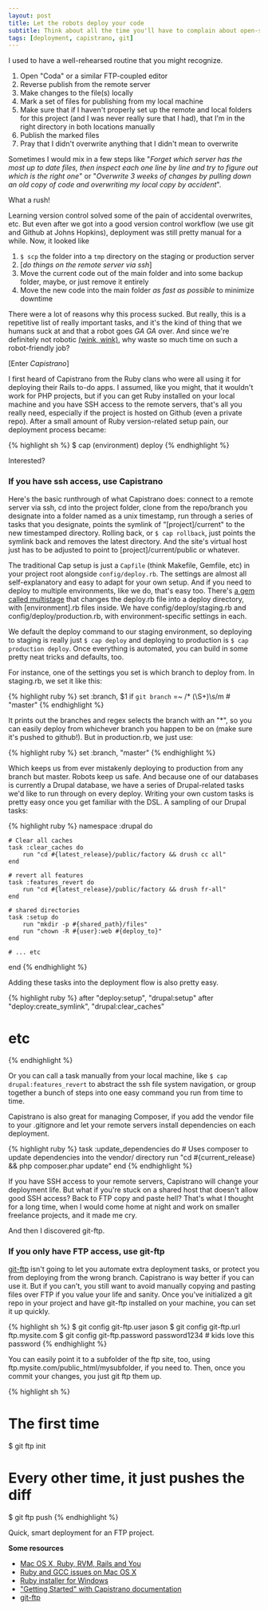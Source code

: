 ```yaml
---
layout: post
title: Let the robots deploy your code
subtitle: Think about all the time you'll have to complain about open-source projects on Twitter if you just let robots deploy for you
tags: [deployment, capistrano, git]
---
```


I used to have a well-rehearsed routine that you might recognize.

1. Open "Coda" or a similar FTP-coupled editor
1. Reverse publish from the remote server
1. Make changes to the file(s) locally
1. Mark a set of files for publishing from my local machine
1. Make sure that if I haven't properly set up the remote and local folders for this project (and I was never really sure that I had), that I'm in the right directory in both locations manually
1. Publish the marked files
1. Pray that I didn't overwrite anything that I didn't mean to overwrite

Sometimes I would mix in a few steps like "_Forget which server has the most up to date files, then inspect each one line by line and try to figure out which is the right one_" or "_Overwrite 3 weeks of changes by pulling down an old copy of code and overwriting my local copy by accident_".

What a rush!

Learning version control solved some of the pain of accidental overwrites, etc. But even after we got into a good version control workflow (we use git and Github at Johns Hopkins), deployment was still pretty manual for a while. Now, it looked like

1. `$ scp` the folder into a `tmp` directory on the staging or production server
1. [_do things on the remote server via ssh_]
1. Move the current code out of the main folder and into some backup folder, maybe, or just remove it entirely
1. Move the new code into the main folder _as fast as possible_ to minimize downtime

There were a lot of reasons why this process sucked. But really, this is a repetitive list of really important tasks, and it's the kind of thing that we humans suck at and that a robot goes _GA GA_ over. And since we're definitely not robotic [(wink, wink)](https://gimmebar.com/view/50c74599aac422ce14000000), why waste so much time on such a robot-friendly job?

\[Enter _Capistrano_\]

I first heard of Capistrano from the Ruby clans who were all using it for deploying their Rails to-do apps. I assumed, like you might, that it wouldn't work for PHP projects, but if you can get Ruby installed on your local machine and you have SSH access to the remote servers, that's all you really need, especially if the project is hosted on Github (even a private repo). After a small amount of Ruby version-related setup pain, our deployment process became:

{% highlight sh %}
$ cap (environment) deploy
{% endhighlight %}

Interested?

### If you have ssh access, use Capistrano

Here's the basic runthrough of what Capistrano does: connect to a remote server via ssh, cd into the project folder, clone from the repo/branch you designate into a folder named as a unix timestamp, run through a series of tasks that you designate, points the symlink of "[project]/current" to the new timestamped directory. Rolling back, or `$ cap rollback`, just points the symlink back and removes the latest directory. And the site's virtual host just has to be adjusted to point to [project]/current/public or whatever.

The traditional Cap setup is just a `Capfile` (think Makefile, Gemfile, etc) in your project root alongside `config/deploy.rb`. The settings are almost all self-explanatory and easy to adapt for your own setup. And if you need to deploy to multiple environments, like we do, that's easy too. There's [a gem called multistage](https://github.com/capistrano/capistrano/wiki/2.x-Multistage-Extension) that changes the deploy.rb file into a deploy directory, with [environment].rb files inside. We have config/deploy/staging.rb and config/deploy/production.rb, with environment-specific settings in each.

We default the deploy command to our staging environment, so deploying to staging is really just `$ cap deploy` and deploying to production is `$ cap production deploy`. Once everything is automated, you can build in some pretty neat tricks and defaults, too. 

For instance, one of the settings you set is which branch to deploy from. In staging.rb, we set it like this:

{% highlight ruby %}
set :branch, $1 if `git branch` =~ /\* (\S+)\s/m # "master"
{% endhighlight %}

It prints out the branches and regex selects the branch with an "*", so you can easily deploy from whichever branch you happen to be on (make sure it's pushed to github!). But in production.rb, we just use:

{% highlight ruby %}
set :branch, "master"
{% endhighlight %}

Which keeps us from ever mistakenly deploying to production from any branch but master. Robots keep us safe. And because one of our databases is currently a Drupal database, we have a series of Drupal-related tasks we'd like to run through on every deploy. Writing your own custom tasks is pretty easy once you get familiar with the DSL. A sampling of our Drupal tasks:

{% highlight ruby %}
namespace :drupal do
	
	# Clear all caches
	task :clear_caches do 
        run "cd #{latest_release}/public/factory && drush cc all"
	end
	
	# revert all features
	task :features_revert do
	    run "cd #{latest_release}/public/factory && drush fr-all"
	end		
	
    # shared directories
    task :setup do
        run "mkdir -p #{shared_path}/files"
        run "chown -R #{user}:web #{deploy_to}"
    end
 
    # ... etc

end
{% endhighlight %}

Adding these tasks into the deployment flow is also pretty easy.

{% highlight ruby %}
after "deploy:setup", "drupal:setup"
after "deploy:create_symlink", "drupal:clear_caches"
# etc
{% endhighlight %}

Or you can call a task manually from your local machine, like `$ cap drupal:features_revert` to abstract the ssh file system navigation, or group together a bunch of steps into one easy command you run from time to time.

Capistrano is also great for managing Composer, if you add the vendor file to your .gitignore and let your remote servers install dependencies on each deployment.

{% highlight ruby %}
task :update_dependencies do 
	# Uses composer to update dependencies into the vendor/ directory
	run "cd #{current_release} && php composer.phar update"
end
{% endhighlight %}

If you have SSH access to your remote servers, Capistrano will change your deployment life. But what if you're stuck on a shared host that doesn't allow good SSH access? Back to FTP copy and paste hell? That's what I thought for a long time, when I would come home at night and work on smaller freelance projects, and it made me cry.

And then I discovered git-ftp.

### If you only have FTP access, use git-ftp

[git-ftp](https://github.com/resmo/git-ftp) isn't going to let you automate extra deployment tasks, or protect you from deploying from the wrong branch. Capistrano is way better if you can use it. But if you can't, you still want to avoid manually copying and pasting files over FTP if you value your life and sanity. Once you've initialized a git repo in your project and have git-ftp installed on your machine, you can set it up quickly.

{% highlight sh %}
$ git config git-ftp.user jason
$ git config git-ftp.url ftp.mysite.com
$ git config git-ftp.password password1234 # kids love this password
{% endhighlight %}

You can easily point it to a subfolder of the ftp site, too, using ftp.mysite.com/public_html/mysubfolder, if you need to. Then, once you commit your changes, you just git ftp them up.

{% highlight sh %}
# The first time
$ git ftp init

# Every other time, it just pushes the diff
$ git ftp push
{% endhighlight %}

Quick, smart deployment for an FTP project. 


**Some resources**

* [Mac OS X, Ruby, RVM, Rails and You](http://ryanbigg.com/2011/06/mac-os-x-ruby-rvm-rails-and-you/)
* [Ruby and GCC issues on Mac OS X](http://stackoverflow.com/questions/8032824/cant-install-ruby-under-lion-with-rvm-gcc-issues)
* [Ruby installer for Windows](http://rubyinstaller.org/)
* ["Getting Started" with Capistrano documentation](https://github.com/capistrano/capistrano/wiki/2.x-Getting-Started)
* [git-ftp](https://github.com/resmo/git-ftp)


